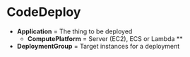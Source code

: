 # CodeDeploy

- **Application** = The thing to be deployed
  - **ComputePlatform** = Server (EC2), ECS or Lambda **
- **DeploymentGroup** = Target instances for a deployment
